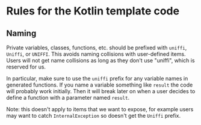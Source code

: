 # Rules for the Kotlin template code

## Naming

Private variables, classes, functions, etc. should be prefixed with `uniffi`, `Uniffi`, or `UNIFFI`.
This avoids naming collisions with user-defined items.
Users will not get name collisions as long as they don't use "uniffi", which is reserved for us.

In particular, make sure to use the `uniffi` prefix for any variable names in generated functions.
If you name a variable something like `result` the code will probably work initially.
Then it will break later on when a user decides to define a function with a parameter named `result`.

Note: this doesn't apply to items that we want to expose, for example users may want to catch `InternalException` so doesn't get the `Uniffi` prefix.
